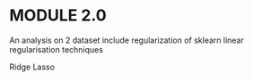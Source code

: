 # MODULE 2.0


An analysis on 2 dataset include regularization of sklearn linear regularisation techniques

Ridge 
Lasso

